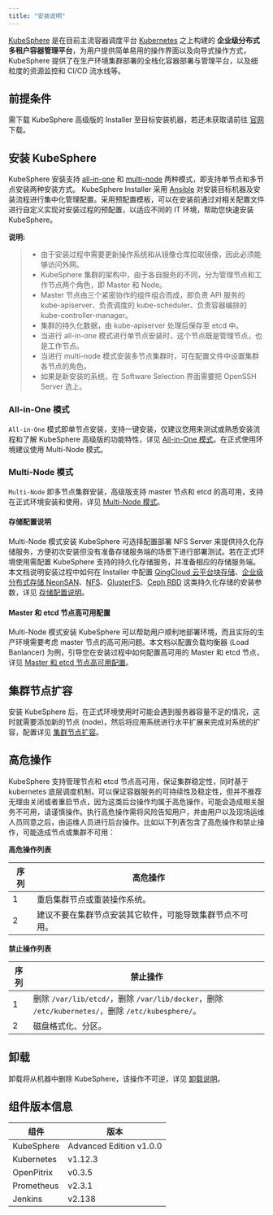 ```yaml
---
title: "安装说明"
---
```


[KubeSphere](https://kubesphere.io) 是在目前主流容器调度平台 [Kubernetes](https://kubernetes.io) 之上构建的 **企业级分布式多租户容器管理平台**，为用户提供简单易用的操作界面以及向导式操作方式，KubeSphere 提供了在生产环境集群部署的全栈化容器部署与管理平台，以及细粒度的资源监控和 CI/CD 流水线等。

## 前提条件

需下载 KubeSphere 高级版的 Installer 至目标安装机器，若还未获取请前往 [官网](https://kubesphere.io/download) 下载。

## 安装 KubeSphere

KubeSphere 安装支持 [all-in-one](../all-in-one) 和 [multi-node](../multi-node) 两种模式，即支持单节点和多节点安装两种安装方式。 KubeSphere Installer 采用 [Ansible](https://www.ansible.com/) 对安装目标机器及安装流程进行集中化管理配置。采用预配置模板，可以在安装前通过对相关配置文件进行自定义实现对安装过程的预配置，以适应不同的 IT 环境，帮助您快速安装 KubeSphere。

**说明:**

> - 由于安装过程中需要更新操作系统和从镜像仓库拉取镜像，因此必须能够访问外网。
> - KubeSphere 集群的架构中，由于各自服务的不同，分为管理节点和工作节点两个角色，即 Master 和 Node。
> - Master 节点由三个紧密协作的组件组合而成，即负责 API 服务的 kube-apiserver、负责调度的 kube-scheduler、负责容器编排的 kube-controller-manager。
> - 集群的持久化数据，由 kube-apiserver 处理后保存至 etcd 中。
> - 当进行 all-in-one 模式进行单节点安装时，这个节点既是管理节点，也是工作节点。
> - 当进行 multi-node 模式安装多节点集群时，可在配置文件中设置集群各节点的角色。
> - 如果是新安装的系统，在 Software Selection 界面需要把 OpenSSH Server 选上。

### All-in-One 模式

`All-in-One` 模式即单节点安装，支持一键安装，仅建议您用来测试或熟悉安装流程和了解 KubeSphere 高级版的功能特性，详见 [All-in-One 模式](../all-in-one)。在正式使用环境建议使用 Multi-Node 模式。

### Multi-Node 模式

`Multi-Node` 即多节点集群安装，高级版支持 master 节点和 etcd 的高可用，支持在正式环境安装和使用，详见 [Multi-Node 模式](../multi-node)。

#### 存储配置说明

Multi-Node 模式安装 KubeSphere 可选择配置部署 NFS Server 来提供持久化存储服务，方便初次安装但没有准备存储服务端的场景下进行部署测试。若在正式环境使用需配置 KubeSphere 支持的持久化存储服务，并准备相应的存储服务端。本文档说明安装过程中如何在 Installer 中配置 [QingCloud 云平台块存储](https://docs.qingcloud.com/product/storage/volume/)、[企业级分布式存储 NeonSAN](https://docs.qingcloud.com/product/storage/volume/super_high_performance_shared_volume/)、[NFS](https://kubernetes.io/docs/concepts/storage/volumes/#nfs)、[GlusterFS](https://www.gluster.org/)、[Ceph RBD](https://ceph.com/) 这类持久化存储的安装参数，详见 [存储配置说明](../storage-configuration)。

#### Master 和 etcd 节点高可用配置

Multi-Node 模式安装 KubeSphere 可以帮助用户顺利地部署环境，而且实际的生产环境需要考虑 master 节点的高可用问题。本文档以配置负载均衡器 (Load Banlancer) 为例，引导您在安装过程中如何配置高可用的 Master 和 etcd 节点，详见 [Master 和 etcd 节点高可用配置](../master-ha)。

## 集群节点扩容

安装 KubeSphere 后，在正式环境使用时可能会遇到服务器容量不足的情况，这时就需要添加新的节点 (node)，然后将应用系统进行水平扩展来完成对系统的扩容，配置详见 [集群节点扩容](../add-nodes)。

## 高危操作

KubeSphere 支持管理节点和 etcd 节点高可用，保证集群稳定性，同时基于 kubernetes 底层调度机制，可以保证容器服务的可持续性及稳定性，但并不推荐无理由关闭或者重启节点，因为这类后台操作均属于高危操作，可能会造成相关服务不可用，请谨慎操作。执行高危操作需将风险告知用户，并由用户以及现场运维人员同意之后，由运维人员进行后台操作。比如以下列表包含了高危操作和禁止操作，可能造成节点或集群不可用：

**高危操作列表**

| 序列 | 高危操作|
|---|---|
| 1 |重启集群节点或重装操作系统。|
| 2 |建议不要在集群节点安装其它软件，可能导致集群节点不可用。|

**禁止操作列表**

| 序列 | 禁止操作|
|---|---|
| 1 |删除 `/var/lib/etcd/`，删除 `/var/lib/docker`，删除 `/etc/kubernetes/`，删除 `/etc/kubesphere/`。 |
| 2 |磁盘格式化、分区。|



## 卸载

卸载将从机器中删除 KubeSphere，该操作不可逆，详见 [卸载说明](../uninstall)。

## 组件版本信息

|  组件 |  版本 |
|---|---|
|KubeSphere| Advanced Edition v1.0.0|
|Kubernetes| v1.12.3|
|OpenPitrix| v0.3.5|
|Prometheus| v2.3.1|
|Jenkins| v2.138 |